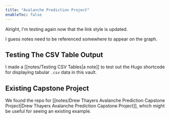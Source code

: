 ```yaml
---
title: "Avalanche Prediction Project"
enableToc: false
---
```


Alright, I'm testing again now that the link style is updated.

I guess notes need to be referenced somewhere to appear on the graph.

## Testing The CSV Table Output
I made a [[notes/Testing CSV Tables|a note]] to test out the Hugo shortcode for displaying tabular `.csv` data in this vault.

## Existing Capstone Project
We found the repo for [[notes/Drew Thayers Avalanche Prediction Capstone Project|Drew Thayers Avalanche Prediction Capstone Project]], which might be useful for seeing an existing example.
